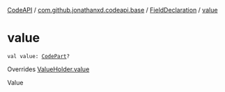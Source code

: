 [CodeAPI](../../index.md) / [com.github.jonathanxd.codeapi.base](../index.md) / [FieldDeclaration](index.md) / [value](.)

# value

`val value: `[`CodePart`](../../com.github.jonathanxd.codeapi/-code-part/index.md)`?`

Overrides [ValueHolder.value](../-value-holder/value.md)

Value

